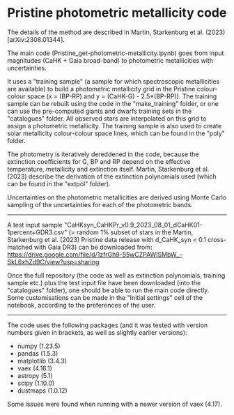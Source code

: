 # Pristine photometric metallicity code 

The details of the method are described in Martin, Starkenburg et al. (2023) [arXiv:2308.01344]. 

The main code (Pristine_get-photometric-metallicity.ipynb) goes from input magnitudes (CaHK + Gaia broad-band) to photometric metallicities with uncertainties. 

It uses a "training sample" (a sample for which spectroscopic metallicities are available) to build a photometric metallicity grid in the Pristine colour-colour space (x = (BP-RP) and y = (CaHK-G) - 2.5*(BP-RP)). The training sample can be rebuilt using the code in the "make_training" folder, or one can use the pre-computed giants and dwarfs training sets in the "catalogues" folder. All observed stars are interpolated on this grid to assign a photometric metallicity. The training sample is also used to create solar metallicity colour-colour space lines, which can be found in the "poly" folder. 

The photometry is iteratively dereddened in the code, because the extinction coefficients for G, BP and RP depend on the effective temperature, metallicity and extinction itself. Martin, Starkenburg et al. (2023) describe the derivation of the extinction polynomials used (which can be found in the "extpol" folder). 

Uncertainties on the photometric metallicities are derived using Monte Carlo sampling of the uncertainties for each of the photometric bands. 

--------------------

A test input sample "CaHKsyn_CaHKPr_v0.9_2023_08_01_dCaHK01-1percent+GDR3.csv" (= random 1% subset of stars in the Martin, Starkenburg et al. (2023) Pristine data release with d_CaHK_syn < 0.1 cross-matched with Gaia DR3) can be downloaded from: 
https://drive.google.com/file/d/1zfrGh9-55wCZPAWlSMbW_-SkL6xhZd9C/view?usp=sharing 

Once the full repository (the code as well as extinction polynomials, training sample etc.) plus the test input file have been downloaded (into the "catalogues" folder), one should be able to run the main code directly. Some customisations can be made in the "Initial settings" cell of the notebook, according to the preferences of the user. 

--------------------

The code uses the following packages (and it was tested with version numbers given in brackets, as well as slightly earlier versions):
- numpy (1.23.5)
- pandas (1.5.3)
- matplotlib (3.4.3)
- vaex (4.16.1)
- astropy (5.1)
- scipy (1.10.0)
- dustmaps (1.0.12)

Some issues were found when running with a newer version of vaex (4.17). 

